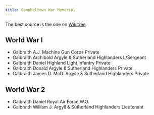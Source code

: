 ```yaml
---
title: Campbeltown War Memorial
---
```


The best source is the one on [Wikitree](https://www.wikitree.com/wiki/Space:Campbeltown_War_Memorial).

## World War I


- Galbraith A.J. Machine Gun Corps Private
- Galbraith Archibald Argyle & Sutherland Highlanders L/Sergeant
- Galbraith Daniel Highland Light Infantry Private
- Galbraith Donald Argyle & Sutherland Highlanders Private
- Galbraith James D. McD. Argyle & Sutherland Highlanders Private

## World War 2

- Galbraith Daniel Royal Air Force W.O.
- Galbraith William J. Argyll & Sutherland Highlanders Lieutenant
